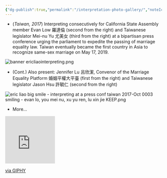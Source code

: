 ```yaml
---
{"dg-publish":true,"permalink":"/interpretation-photo-gallery/","noteIcon":"2"}
---
```



- (*Taiwan, 2017*) Interpreting consecutively for California State Assembly member Evan Low 羅達倫 (second from the right) and Taiwanese legislator Mei-nu Yu 尤美女 (third from the right) at a bipartisan press conference urging the parliament to expedite the passing of marriage equality law. Taiwan eventually became the first country in Asia to recognize same-sex marriage on May 17, 2019.

![banner ericliaointerpreting.png](/img/user/_attachments/banner%20ericliaointerpreting.png)

- (Cont.) Also present: Jennifer Lu 呂欣潔, Convenor of the Marriage Equality Platform 婚姻平權大平臺 (first from the right) and Taiwanese legislator Jason Hsu 許毓仁 (second from the right)
 
![eric liao big smile - interpreting at a press conf taiwan 2017-Oct 0003 smiling - evan lo, you mei nu, xu yu ren, lu xin jie KEEP.png](/img/user/_attachments/eric%20liao%20big%20smile%20-%20interpreting%20at%20a%20press%20conf%20taiwan%202017-Oct%200003%20smiling%20-%20evan%20lo,%20you%20mei%20nu,%20xu%20yu%20ren,%20lu%20xin%20jie%20KEEP.png)

- More...

<iframe src="https://giphy.com/embed/Y3SxlCzNVV52z39d9p" width="160" height="153" frameBorder="0" class="giphy-embed" allowFullScreen></iframe><p><a href="https://giphy.com/gifs/logan-miller-elizabeth-designs-Y3SxlCzNVV52z39d9p">via GIPHY</a></p>
